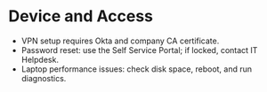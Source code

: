 # Device and Access
- VPN setup requires Okta and company CA certificate.
- Password reset: use the Self Service Portal; if locked, contact IT Helpdesk.
- Laptop performance issues: check disk space, reboot, and run diagnostics.
